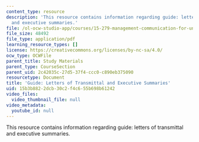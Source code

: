 ```yaml
---
content_type: resource
description: 'This resource contains information regarding guide: letters of transmittal
  and executive summaries.'
file: /ol-ocw-studio-app/courses/15-279-management-communication-for-undergraduates-fall-2012/15b3b8822dcb30c2f4c655b698b61242_MIT15_279F12_lttrsExecSumm.pdf
file_size: 48492
file_type: application/pdf
learning_resource_types: []
license: https://creativecommons.org/licenses/by-nc-sa/4.0/
ocw_type: OCWFile
parent_title: Study Materials
parent_type: CourseSection
parent_uid: 2c42035c-27d5-37f4-ccc0-c890eb375090
resourcetype: Document
title: 'Guide: Letters of Transmittal and Executive Summaries'
uid: 15b3b882-2dcb-30c2-f4c6-55b698b61242
video_files:
  video_thumbnail_file: null
video_metadata:
  youtube_id: null
---
```

This resource contains information regarding guide: letters of transmittal and executive summaries.
